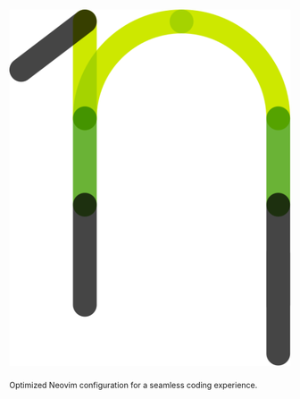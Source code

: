 <h1 align="center">
    <img src="/images/nanovim_logo.svg" alt="NanoVim logo" />
</h1>

Optimized Neovim configuration for a seamless coding experience. 
